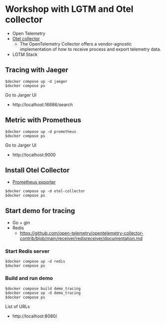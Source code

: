 # Workshop with LGTM and Otel collector
* Open Telemetry
* [Otel collector](https://opentelemetry.io/docs/collector/)
  * The OpenTelemetry Collector offers a vendor-agnostic implementation of how to receive process and export telemetry data.
* LGTM Stack


## Tracing with Jaeger
```
$docker compose up -d jaeger
$docker compose ps
```

Go to Jarger UI
* http://localhost:16686/search

## Metric with Prometheus
```
$docker compose up -d prometheus
$docker compose ps
```

Go to Jarger UI
* http://localhost:9000

## Install Otel Collector
* [Prometheus exporter](https://github.com/open-telemetry/opentelemetry-collector-contrib/tree/main/exporter/prometheusexporter)
```
$docker compose up -d otel-collector
$docker compose ps
```

## Start demo for tracing
* Go + gin
* Redis
  * https://github.com/open-telemetry/opentelemetry-collector-contrib/blob/main/receiver/redisreceiver/documentation.md

### Start Redis server
```
$docker compose up -d redis
$docker compose ps
```

### Build and run demo
```
$docker compose build demo_tracing
$docker compose up -d demo_tracing
$docker compose ps
```
List of URLs
* http://localhost:8080/
